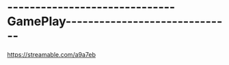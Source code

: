 # ------------------------------GamePlay------------------------------
https://streamable.com/a9a7eb


